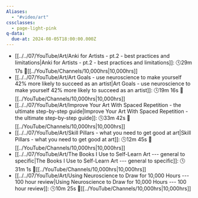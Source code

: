 ```yaml
---
Aliases:
  - "#video/art"
cssclasses:
  - page-light-pink
q-data:
  due-at: 2024-08-05T18:00:00.000Z
---
```


- [[../../07/YouTube/Art/Anki for Artists - pt.2 - best practices and limitations|Anki for Artists - pt.2 - best practices and limitations]]:  🕓29m 17s 📍[[../YouTube/Channels/10,000hrs|10,000hrs]]
- [[../../07/YouTube/Art/Art Goals - use neuroscience to make yourself 42% more likely to succeed as an artist|Art Goals - use neuroscience to make yourself 42% more likely to succeed as an artist]]:  🕓19m 16s 📍[[../YouTube/Channels/10,000hrs|10,000hrs]]
- [[../../07/YouTube/Art/Improve Your Art With Spaced Repetition - the ultimate step-by-step guide|Improve Your Art With Spaced Repetition - the ultimate step-by-step guide]]:  🕓33m 42s 📍[[../YouTube/Channels/10,000hrs|10,000hrs]]
- [[../../07/YouTube/Art/Skill Pillars - what you need to get good at art|Skill Pillars - what you need to get good at art]]:  🕓12m 45s 📍[[../YouTube/Channels/10,000hrs|10,000hrs]]
- [[../../07/YouTube/Art/The Books I Use to Self-Learn Art --- general to specific|The Books I Use to Self-Learn Art --- general to specific]]:  🕓31m 1s 📍[[../YouTube/Channels/10,000hrs|10,000hrs]]
- [[../../07/YouTube/Art/Using Neuroscience to Draw for 10,000 Hours --- 100 hour review|Using Neuroscience to Draw for 10,000 Hours --- 100 hour review]]:  🕓10m 25s 📍[[../YouTube/Channels/10,000hrs|10,000hrs]]

